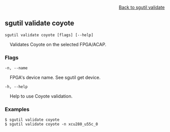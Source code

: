 <div id="readme" class="Box-body readme blob js-code-block-container">
<article class="markdown-body entry-content p-3 p-md-6" itemprop="text">
<p align="right">
<a href="https://github.com/fpgasystems/hacc/blob/main/cli/docs/sgutil-validate.md#sg-validate">Back to sgutil validate</a>
</p>

## sgutil validate coyote

<code>sgutil validate coyote [flags] [--help]</code>
<p>
  &nbsp; &nbsp; Validates Coyote on the selected FPGA/ACAP.
</p>

### Flags
<code>-n, --name <string></code>
<p>
  &nbsp; &nbsp; FPGA's device name. See sgutil get device.
</p>

<code>-h, --help <string></code>
<p>
  &nbsp; &nbsp; Help to use Coyote validation.
</p>

### Examples
```
$ sgutil validate coyote
$ sgutil validate coyote -n xcu280_u55c_0
```